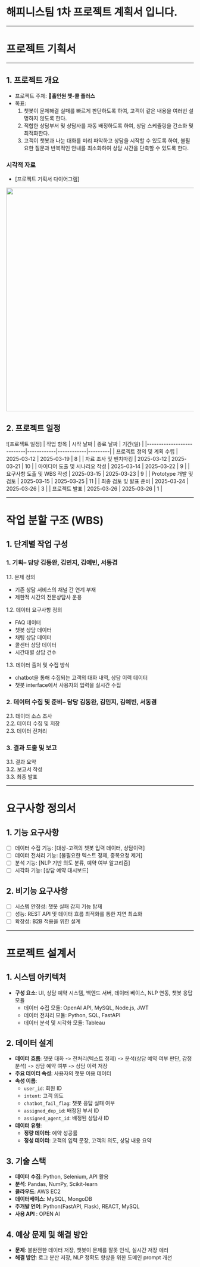 # 해피니스팀 1차 프로젝트 계획서 입니다. 
-------------------
# 프로젝트 기획서
-------------------
## 1. 프로젝트 개요
- 프로젝트 주제: **🤖홀인원 챗-콜 플러스**
- 목표:
    1. 챗봇이 문제해결 실패를 빠르게 판단하도록 하여, 고객이 같은 내용을 여러번 설명하지 않도록 한다.
    2. 적합한 상담부서 및 상담사를 자동 배정하도록 하여, 상담 스케쥴링을 간소화 및 최적화한다.
    3. 고객이 챗봇과 나눈 대화를 미리 파악하고 상담을 시작할 수 있도록 하여, 불필요한 질문과 반복적인 안내를 최소화하여 상담 시간을 단축할 수 있도록 한다.

  
### 시각적 자료
* [프로젝트 기획서 다이어그램]
  
<img src="https://github.com/user-attachments/assets/4a615173-084f-46e1-bd0f-06c60b5574c4" width="600"/>

## 2. 프로젝트 일정 
![프로젝트 일정]
| 작업 항목                  | 시작 날짜   | 종료 날짜   | 기간(일) |
|---------------------------|------------|------------|---------|
| 프로젝트 정의 및 계획 수립  | 2025-03-12 | 2025-03-19 | 8       |
| 자료 조사 및 벤치마킹       | 2025-03-12 | 2025-03-21 | 10       |
| 아이디어 도출 및 시나리오 작성 | 2025-03-14 | 2025-03-22 | 9       |
| 요구사항 도출 및 WBS 작성   | 2025-03-15 | 2025-03-23 | 9       |
| Prototype 개발 및 검토     | 2025-03-15 | 2025-03-25 | 11       |
| 최종 검토 및 발표 준비     | 2025-03-24 | 2025-03-26 | 3       |
| 프로젝트 발표              | 2025-03-26 | 2025-03-26 | 1       |
 
  --------------------------

# 작업 분할 구조 (WBS)

## 1. 단계별 작업 구성
### 1. 기획– 담당 김동완, 김민지, 김예빈, 서동겸
1.1. 문제 정의
- 기존 상담 서비스의 채널 간 연계 부재
- 제한적 시간의 전문상담사 운용
  
1.2. 데이터 요구사항 정의
- FAQ 데이터
- 챗봇 상담 데이터
- 채팅 상담 데이터
- 콜센터 상담 데이터
- 시간대별 상담 건수
  
1.3. 데이터 출처 및 수집 방식
- chatbot을 통해 수집되는 고객의 대화 내역, 상담 이력 데이터
- 챗봇 interface에서 사용자의 입력을 실시간 수집

### 2. 데이터 수집 및 준비– 담당 김동완, 김민지, 김예빈, 서동겸
2.1. 데이터 소스 조사  
2.2. 데이터 수집 및 저장  
2.3. 데이터 전처리  

### 3. 결과 도출 및 보고
3.1. 결과 요약  
3.2. 보고서 작성  
3.3. 최종 발표

  ------------------------------

# 요구사항 정의서

## 1. 기능 요구사항
- [ ] 데이터 수집 기능: [대상-고객의 챗봇 입력 데이터, 상담이력]
- [ ] 데이터 전처리 기능: [불필요한 텍스트 정제, 중복요청 제거]
- [ ] 분석 기능: [NLP 기반 의도 분류, 예약 여부 알고리즘]
- [ ] 시각화 기능: [상담 예약 대시보드]

## 2. 비기능 요구사항
- [ ] 시스템 안정성: 챗봇 실패 감지 기능 탑재
- [ ] 성능: REST API 및 데이터 흐름 최적화를 통한 지연 최소화
- [ ] 확장성: B2B 적용을 위한 설계

----------------------------

# 프로젝트 설계서

## 1. 시스템 아키텍처
- **구성 요소**: UI, 상담 예약 시스템, 백엔드 서버, 데이터 베이스, NLP 연동, 챗봇 응답 모듈
  - 데이터 수집 모듈: OpenAI  API, MySQL, Node.js, JWT
  - 데이터 전처리 모듈: Python, SQL, FastAPI
  - 데이터 분석 및 시각화 모듈: Tableau

## 2. 데이터 설계
- **데이터 흐름**: 챗봇 대화 -> 전처리(텍스트 정제) -> 분석(상담 예약 여부 판단, 감정 분석) -> 상담 예약 여부 -> 상담 이력 저장
- **주요 데이터 속성**: 사용자의 챗봇 이용 데이터
- **속성 이름**:  
  - `user_id`: 회원 ID  
  - `intent`: 고객 의도  
  - `chatbot_fail_flag`: 챗봇 응답 실패 여부  
  - `assigned_dep_id`: 배정된 부서 ID  
  - `assigned_agent_id`: 배정된 상담사 ID  
- **데이터 유형**:  
  - **정량 데이터**: 예약 성공률  
  - **정성 데이터**: 고객의 입력 문장, 고객의 의도, 상담 내용 요약  

## 3. 기술 스택
- **데이터 수집**: Python, Selenium, API 활용
- **분석**: Pandas, NumPy, Scikit-learn
- **클라우드**: AWS EC2
- **데이터베이스**: MySQL, MongoDB
- **주개발 언어**: Python(FastAPI, Flask), REACT, MySQL
- **사용 API** : OPEN AI

## 4. 예상 문제 및 해결 방안
- **문제**: 불완전한 데이터 저장, 챗봇이 문제를 잘못 인식, 실시간 저장 에러
- **해결 방안**: 로그 분산 저장, NLP 정확도 향상을 위한 도메인 prompt 개선




